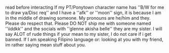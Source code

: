 read before interacting
If my PT/Ponytown character name has ''B/W for me to draw ya/Disc req'' and I have a ''afk'' or ''moon'' sign, it is because I am in the middle of drawing someone. 
My pronouns are he/him and they. Please do respect that.
Please DO NOT ship me with someone named ''iiddkk'' and the socials with ''glenne akisha belle'' they are my sister.
I will say ALOT of rude things if your mean to my sister, I do not care if i get banned.
If I am speaking Filipino language or: looking at you with my friend, im rather saying mean stuff about you.

